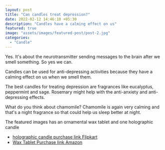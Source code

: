 ```yaml
---
layout: post
title: "Can candles treat depression?"
date: 2022-02-12 14:46:10 +05:30
description: "Candles have a calming effect on us"
featured: true
image: "assets/images/featured-post/post-2.jpg"
categories: 
  - "Candle"
---
```


Yes. It's about the neurotransmitter sending messages to the brain after we smell something. So yes we can.

Candles can be used for anti-depressing activities because they have a calming effect on us when we smell them.

The best candles for treating depression are fragrances like eucalyptus, peppermint and sage. Rosemary might help with the anti-anxiety and anti-depressing effects.

What do you think about chamomile? Chamomile is again very calming and that's a night fragrance so that could help us sleep better at night.

The featured images has an ornamental wax tablet and one holographic candle

- [holographic candle purchase link Flipkart](https://www.flipkart.com/avnika-bhandari-scented-holographic-candle/p/itm229c7dc6e2548?pid=CANGKDFMGCPCHKYS)
- [Wax Tablet Purchase link Amazon](https://www.amazon.in/dp/B0BTVQYM55?ref=myi_title_dp)